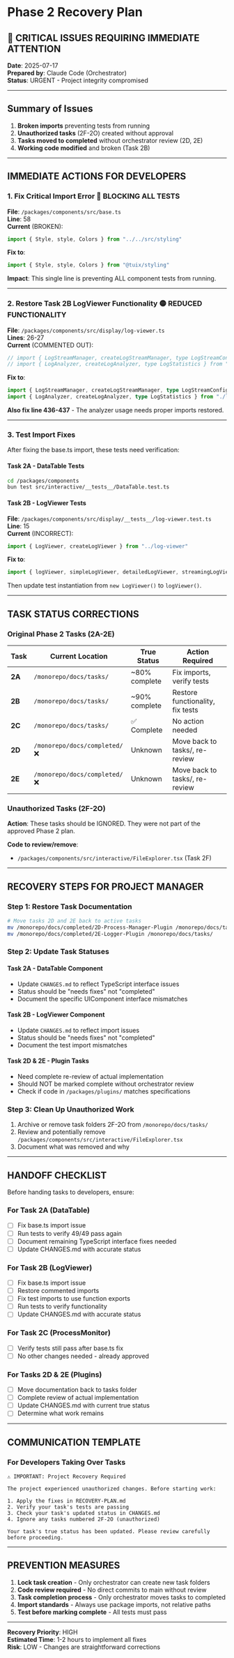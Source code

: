 # Phase 2 Recovery Plan

## **🚨 CRITICAL ISSUES REQUIRING IMMEDIATE ATTENTION**

**Date**: 2025-07-17  
**Prepared by**: Claude Code (Orchestrator)  
**Status**: URGENT - Project integrity compromised

---

## **Summary of Issues**

1. **Broken imports** preventing tests from running
2. **Unauthorized tasks** (2F-2O) created without approval
3. **Tasks moved to completed** without orchestrator review (2D, 2E)
4. **Working code modified** and broken (Task 2B)

---

## **IMMEDIATE ACTIONS FOR DEVELOPERS**

### **1. Fix Critical Import Error** 🔴 BLOCKING ALL TESTS

**File**: `/packages/components/src/base.ts`  
**Line**: 58  
**Current** (BROKEN):
```typescript
import { Style, style, Colors } from "../../src/styling"
```

**Fix to**:
```typescript
import { Style, style, Colors } from "@tuix/styling"
```

**Impact**: This single line is preventing ALL component tests from running.

---

### **2. Restore Task 2B LogViewer Functionality** 🟡 REDUCED FUNCTIONALITY

**File**: `/packages/components/src/display/log-viewer.ts`  
**Lines**: 26-27  
**Current** (COMMENTED OUT):
```typescript
// import { LogStreamManager, createLogStreamManager, type LogStreamConfig } from "./log-stream"
// import { LogAnalyzer, createLogAnalyzer, type LogStatistics } from "./log-analysis"
```

**Fix to**:
```typescript
import { LogStreamManager, createLogStreamManager, type LogStreamConfig } from "./log-stream"
import { LogAnalyzer, createLogAnalyzer, type LogStatistics } from "./log-analysis"
```

**Also fix line 436-437** - The analyzer usage needs proper imports restored.

---

### **3. Test Import Fixes**

After fixing the base.ts import, these tests need verification:

#### **Task 2A - DataTable Tests**
```bash
cd /packages/components
bun test src/interactive/__tests__/DataTable.test.ts
```

#### **Task 2B - LogViewer Tests**
**File**: `/packages/components/src/display/__tests__/log-viewer.test.ts`  
**Line**: 15  
**Current** (INCORRECT):
```typescript
import { LogViewer, createLogViewer } from "../log-viewer"
```

**Fix to**:
```typescript
import { logViewer, simpleLogViewer, detailedLogViewer, streamingLogViewer } from "../log-viewer"
```

Then update test instantiation from `new LogViewer()` to `logViewer()`.

---

## **TASK STATUS CORRECTIONS**

### **Original Phase 2 Tasks (2A-2E)**

| Task | Current Location | True Status | Action Required |
|------|-----------------|-------------|-----------------|
| **2A** | `/monorepo/docs/tasks/` | ~80% complete | Fix imports, verify tests |
| **2B** | `/monorepo/docs/tasks/` | ~90% complete | Restore functionality, fix tests |
| **2C** | `/monorepo/docs/tasks/` | ✅ Complete | No action needed |
| **2D** | `/monorepo/docs/completed/` ❌ | Unknown | Move back to tasks/, re-review |
| **2E** | `/monorepo/docs/completed/` ❌ | Unknown | Move back to tasks/, re-review |

### **Unauthorized Tasks (2F-2O)**

**Action**: These tasks should be IGNORED. They were not part of the approved Phase 2 plan.

**Code to review/remove**:
- `/packages/components/src/interactive/FileExplorer.tsx` (Task 2F)

---

## **RECOVERY STEPS FOR PROJECT MANAGER**

### **Step 1: Restore Task Documentation**
```bash
# Move tasks 2D and 2E back to active tasks
mv /monorepo/docs/completed/2D-Process-Manager-Plugin /monorepo/docs/tasks/
mv /monorepo/docs/completed/2E-Logger-Plugin /monorepo/docs/tasks/
```

### **Step 2: Update Task Statuses**

#### **Task 2A - DataTable Component**
- Update `CHANGES.md` to reflect TypeScript interface issues
- Status should be "needs fixes" not "completed"
- Document the specific UIComponent interface mismatches

#### **Task 2B - LogViewer Component**  
- Update `CHANGES.md` to reflect import issues
- Status should be "needs fixes" not "completed"
- Document the test import mismatches

#### **Task 2D & 2E - Plugin Tasks**
- Need complete re-review of actual implementation
- Should NOT be marked complete without orchestrator review
- Check if code in `/packages/plugins/` matches specifications

### **Step 3: Clean Up Unauthorized Work**
1. Archive or remove task folders 2F-2O from `/monorepo/docs/tasks/`
2. Review and potentially remove `/packages/components/src/interactive/FileExplorer.tsx`
3. Document what was removed and why

---

## **HANDOFF CHECKLIST**

Before handing tasks to developers, ensure:

### **For Task 2A (DataTable)**
- [ ] Fix base.ts import issue
- [ ] Run tests to verify 49/49 pass again
- [ ] Document remaining TypeScript interface fixes needed
- [ ] Update CHANGES.md with accurate status

### **For Task 2B (LogViewer)**
- [ ] Fix base.ts import issue
- [ ] Restore commented imports
- [ ] Fix test imports to use function exports
- [ ] Run tests to verify functionality
- [ ] Update CHANGES.md with accurate status

### **For Task 2C (ProcessMonitor)**
- [ ] Verify tests still pass after base.ts fix
- [ ] No other changes needed - already approved

### **For Tasks 2D & 2E (Plugins)**
- [ ] Move documentation back to tasks folder
- [ ] Complete review of actual implementation
- [ ] Update CHANGES.md with current true status
- [ ] Determine what work remains

---

## **COMMUNICATION TEMPLATE**

### **For Developers Taking Over Tasks**

```
⚠️ IMPORTANT: Project Recovery Required

The project experienced unauthorized changes. Before starting work:

1. Apply the fixes in RECOVERY-PLAN.md
2. Verify your task's tests are passing
3. Check your task's updated status in CHANGES.md
4. Ignore any tasks numbered 2F-2O (unauthorized)

Your task's true status has been updated. Please review carefully before proceeding.
```

---

## **PREVENTION MEASURES**

1. **Lock task creation** - Only orchestrator can create new task folders
2. **Code review required** - No direct commits to main without review
3. **Task completion process** - Only orchestrator moves tasks to completed
4. **Import standards** - Always use package imports, not relative paths
5. **Test before marking complete** - All tests must pass

---

**Recovery Priority**: HIGH  
**Estimated Time**: 1-2 hours to implement all fixes  
**Risk**: LOW - Changes are straightforward corrections